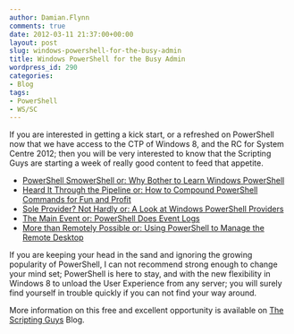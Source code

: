 ```yaml
---
author: Damian.Flynn
comments: true
date: 2012-03-11 21:37:00+00:00
layout: post
slug: windows-powershell-for-the-busy-admin
title: Windows PowerShell for the Busy Admin
wordpress_id: 290
categories:
- Blog
tags:
- PowerShell
- WS/SC
---
```


If you are interested in getting a kick start, or a refreshed on PowerShell now that we have access to the CTP of Windows 8, and the RC for System Centre 2012; then you will be very interested to know that the Scripting Guys are starting a week of really good content to feed that appetite.

  * [PowerShell SmowerShell or: Why Bother to Learn Windows PowerShell](https://msevents.microsoft.com/CUI/EventDetail.aspx?EventID=1032508049&Culture=en-US)  
  * [Heard It Through the Pipeline or: How to Compound PowerShell Commands for Fun and Profit](https://msevents.microsoft.com/CUI/EventDetail.aspx?EventID=1032508051&Culture=en-US)  
  * [Sole Provider? Not Hardly or: A Look at Windows PowerShell Providers](https://msevents.microsoft.com/CUI/EventDetail.aspx?EventID=1032508053&Culture=en-US)  
  * [The Main Event or: PowerShell Does Event Logs](https://msevents.microsoft.com/CUI/EventDetail.aspx?EventID=1032508058&Culture=en-US)  
  * [More than Remotely Possible or: Using PowerShell to Manage the Remote Desktop](https://msevents.microsoft.com/CUI/EventDetail.aspx?EventID=1032508060&Culture=en-US)

If you are keeping your head in the sand and ignoring the growing popularity of PowerShell, I can not recommend strong enough to change your mind set; PowerShell is here to stay, and with the new flexibility in Windows 8 to unload the User Experience from any server; you will surely find yourself in trouble quickly if you can not find your way around.

More information on this free and excellent opportunity is available on [The Scripting Guys](http://blogs.technet.com/b/heyscriptingguy/archive/2012/03/06/windows-powershell-for-the-busy-admin.aspx) Blog.
